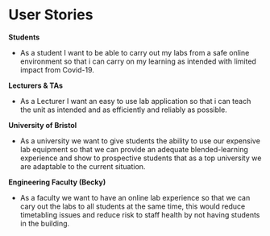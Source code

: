 # User Stories

**Students** 
* As a student I want to be able to carry out my labs from a safe online environment so that i can carry on my learning as intended with limited impact from Covid-19.

**Lecturers & TAs**
* As a Lecturer I want an easy to use lab application so that i can teach the unit as intended and as efficiently and reliably as possible.

**University of Bristol** 
* As a university we want to give students the ability to use our expensive lab equipment so that we can provide an adequate blended-learning experience and show to prospective students that as a top university we are adaptable to the current situation.

**Engineering Faculty (Becky)** 
* As a faculty we want to have an online lab experience so that we can cary out the labs to all students at the same time, this would reduce timetabling issues and reduce risk to staff health by not having students in the building.


